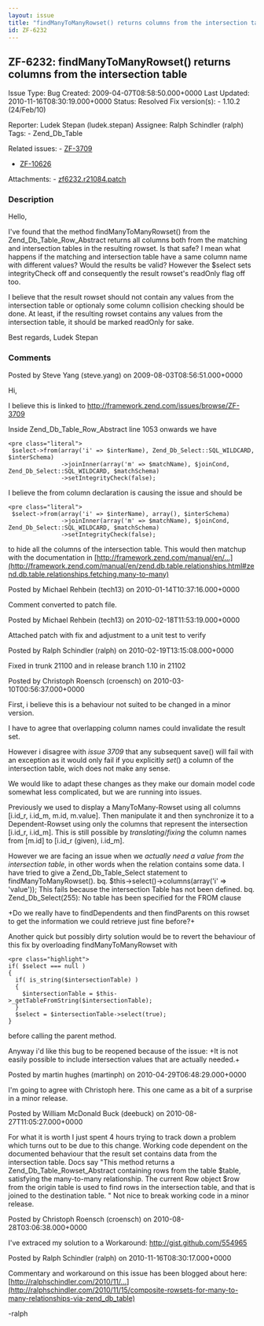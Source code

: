 ```yaml
---
layout: issue
title: "findManyToManyRowset() returns columns from the intersection table"
id: ZF-6232
---
```


ZF-6232: findManyToManyRowset() returns columns from the intersection table
---------------------------------------------------------------------------

 Issue Type: Bug Created: 2009-04-07T08:58:50.000+0000 Last Updated: 2010-11-16T08:30:19.000+0000 Status: Resolved Fix version(s): - 1.10.2 (24/Feb/10)
 
 Reporter:  Ludek Stepan (ludek.stepan)  Assignee:  Ralph Schindler (ralph)  Tags: - Zend\_Db\_Table
 
 Related issues: - [ZF-3709](/issues/browse/ZF-3709)
- [ZF-10626](/issues/browse/ZF-10626)
 
 Attachments: - [zf6232.r21084.patch](/issues/secure/attachment/12763/zf6232.r21084.patch)
 
### Description

Hello,

I've found that the method findManyToManyRowset() from the Zend\_Db\_Table\_Row\_Abstract returns all columns both from the matching and intersection tables in the resulting rowset. Is that safe? I mean what happens if the matching and intersection table have a same column name with different values? Would the results be valid? However the $select sets integrityCheck off and consequently the result rowset's readOnly flag off too.

I believe that the result rowset should not contain any values from the intersection table or optionaly some column collision checking should be done. At least, if the resulting rowset contains any values from the intersection table, it should be marked readOnly for sake.

Best regards, Ludek Stepan

 

 

### Comments

Posted by Steve Yang (steve.yang) on 2009-08-03T08:56:51.000+0000

Hi,

I believe this is linked to <http://framework.zend.com/issues/browse/ZF-3709>

Inside Zend\_Db\_Table\_Row\_Abstract line 1053 onwards we have

 
    <pre class="literal">
     $select->from(array('i' => $interName), Zend_Db_Select::SQL_WILDCARD, $interSchema)
                   ->joinInner(array('m' => $matchName), $joinCond, Zend_Db_Select::SQL_WILDCARD, $matchSchema)
                   ->setIntegrityCheck(false);


I believe the from column declaration is causing the issue and should be

 
    <pre class="literal">
     $select->from(array('i' => $interName), array(), $interSchema)
                   ->joinInner(array('m' => $matchName), $joinCond, Zend_Db_Select::SQL_WILDCARD, $matchSchema)
                   ->setIntegrityCheck(false);


to hide all the columns of the intersection table. This would then matchup with the documentation in [http://framework.zend.com/manual/en/…](http://framework.zend.com/manual/en/zend.db.table.relationships.html#zend.db.table.relationships.fetching.many-to-many)

 

 

Posted by Michael Rehbein (tech13) on 2010-01-14T10:37:16.000+0000

Comment converted to patch file.

 

 

Posted by Michael Rehbein (tech13) on 2010-02-18T11:53:19.000+0000

Attached patch with fix and adjustment to a unit test to verify

 

 

Posted by Ralph Schindler (ralph) on 2010-02-19T13:15:08.000+0000

Fixed in trunk 21100 and in release branch 1.10 in 21102

 

 

Posted by Christoph Roensch (croensch) on 2010-03-10T00:56:37.000+0000

First, i believe this is a behaviour not suited to be changed in a minor version.

I have to agree that overlapping column names could invalidate the result set.

However i disagree with _issue 3709_ that any subsequent save() will fail with an exception as it would only fail if you explicitly _set_() a column of the intersection table, wich does not make any sense.

We would like to adapt these changes as they make our domain model code somewhat less complicated, but we are running into issues.

Previously we used to display a ManyToMany-Rowset using all columns [i.id\_r, i.id\_m, m.id, m.value]. Then manipulate it and then synchronize it to a Dependent-Rowset using only the columns that represent the intersection [i.id\_r, i.id\_m]. This is still possible by _translating_/_fixing_ the column names from [m.id] to [i.id\_r (given), i.id\_m].

However we are facing an issue when we _actually need a value from the intersection table_, in other words when the relation contains some data. I have tried to give a Zend\_Db\_Table\_Select statement to findManyToManyRowset(). bq. $this->select()->columns(array('i' => 'value')); This fails because the intersection Table has not been defined. bq. Zend\_Db\_Select(255): No table has been specified for the FROM clause

+Do we really have to findDependents and then findParents on this rowset to get the information we could retrieve just fine before?+

Another quick but possibly dirty solution would be to revert the behaviour of this fix by overloading findManyToManyRowset with

 
    <pre class="highlight">
    if( $select === null )
    {
      if( is_string($intersectionTable) )
      {
        $intersectionTable = $this->_getTableFromString($intersectionTable);
      }
      $select = $intersectionTable->select(true);
    }


before calling the parent method.

Anyway i'd like this bug to be reopened because of the issue: +It is not easily possible to include intersection values that are actually needed.+

 

 

Posted by martin hughes (martinph) on 2010-04-29T06:48:29.000+0000

I'm going to agree with Christoph here. This one came as a bit of a surprise in a minor release.

 

 

Posted by William McDonald Buck (deebuck) on 2010-08-27T11:05:27.000+0000

For what it is worth I just spent 4 hours trying to track down a problem which turns out to be due to this change. Working code dependent on the documented behaviour that the result set contains data from the intersection table. Docs say "This method returns a Zend\_Db\_Table\_Rowset\_Abstract containing rows from the table $table, satisfying the many-to-many relationship. The current Row object $row from the origin table is used to find rows in the intersection table, and that is joined to the destination table. " Not nice to break working code in a minor release.

 

 

Posted by Christoph Roensch (croensch) on 2010-08-28T03:06:38.000+0000

I've extraced my solution to a Workaround: <http://gist.github.com/554965>

 

 

Posted by Ralph Schindler (ralph) on 2010-11-16T08:30:17.000+0000

Commentary and workaround on this issue has been blogged about here: [http://ralphschindler.com/2010/11/…](http://ralphschindler.com/2010/11/15/composite-rowsets-for-many-to-many-relationships-via-zend_db_table)

-ralph

 

 